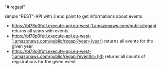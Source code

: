 "# regapi" 

simple "REST"-API with 3 end point to get informations about events
- https://bl78p0futl.execute-api.eu-west-1.amazonaws.com/public/regapi
  returns all years with events
- https://bl78p0futl.execute-api.eu-west-1.amazonaws.com/public/regapi?year={year}
  returns all events for the given year
- https://bl78p0futl.execute-api.eu-west-1.amazonaws.com/public/regapi?eventId={id}
  returns all counts of registrations for the given event 
